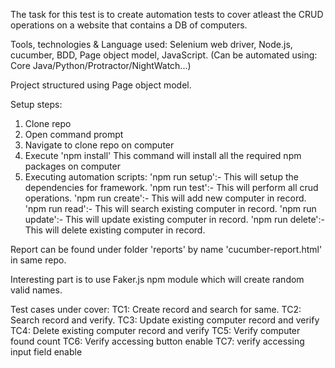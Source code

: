 
The task for this test is to create automation tests to cover atleast the CRUD operations on a website that contains a DB of computers.

Tools, technologies & Language used:
Selenium web driver, Node.js, cucumber, BDD, Page object model, JavaScript.
(Can be automated using:
Core Java/Python/Protractor/NightWatch...)

Project structured using Page object model.

Setup steps:
1. Clone repo
2. Open command prompt
3. Navigate to clone repo on computer
4. Execute 'npm install'
This command will install all the required npm packages on computer
5. Executing automation scripts:
'npm run setup':-
This will setup the dependencies for framework.
'npm run test':-
This will perform all crud operations.
'npm run create':-
This will add new computer in record.
'npm run read':-
This will search existing computer in record.
'npm run update':-
This will update existing computer in record.
'npm run delete':-
This will delete existing computer in record.

Report can be found under folder 'reports' by name 'cucumber-report.html' in same repo.

Interesting part is to use Faker.js npm module which will create random valid names.

Test cases under cover:
TC1: Create record and search for same.
TC2: Search record and verify.
TC3: Update existing computer record and verify
TC4: Delete existing computer record and verify
TC5: Verify computer found count
TC6: Verify accessing button enable
TC7: verify accessing input field enable
